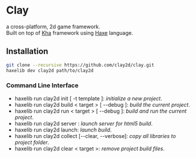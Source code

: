 # Clay  
a cross-platform, 2d game framework.  
Built on top of [Kha](https://github.com/Kode/Kha) framework using [Haxe](https://haxe.org/) language.  

## Installation
```bash
git clone --recursive https://github.com/clay2d/clay.git
haxelib dev clay2d path/to/clay2d
```

### Command Line Interface
- haxelib run clay2d init [ -t template ]: *initialize a new project*.
- haxelib run clay2d build < target > [ --debug ]:  *build the current project*.
- haxelib run clay2d run < target > [ --debug ]:  *build and run the current project*.
- haxelib run clay2d server : *launch server for html5 build*.
- haxelib run clay2d launch: *launch build*.
- haxelib run clay2d collect [--clear, --verbose]: *copy all libraries to project folder*.
- haxelib run clay2d clear < target >:  *remove project build files*.
  
